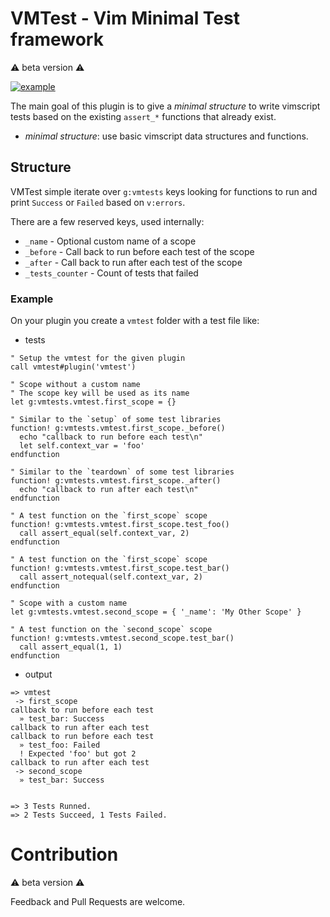 # VMTest - Vim Minimal Test framework

:warning: beta version :warning:

[![example](https://github.com/kassio/vmtest/workflows/example/badge.svg?branch=master)](https://github.com/kassio/vmtest/actions)

The main goal of this plugin is to give a _minimal structure_ to write vimscript
tests based on the existing `assert_*` functions that already exist.

* _minimal structure_: use basic vimscript data structures and functions.

## Structure

VMTest simple iterate over `g:vmtests` keys looking for functions to run and
print `Success` or `Failed` based on `v:errors`.

There are a few reserved keys, used internally:
* `_name` - Optional custom name of a scope
* `_before` - Call back to run before each test of the scope
* `_after` - Call back to run after each test of the scope
* `_tests_counter` - Count of tests that failed

### Example

On your plugin you create a `vmtest` folder with a test file like:

* tests

```viml
" Setup the vmtest for the given plugin
call vmtest#plugin('vmtest')

" Scope without a custom name
" The scope key will be used as its name
let g:vmtests.vmtest.first_scope = {}

" Similar to the `setup` of some test libraries
function! g:vmtests.vmtest.first_scope._before()
  echo "callback to run before each test\n"
  let self.context_var = 'foo'
endfunction

" Similar to the `teardown` of some test libraries
function! g:vmtests.vmtest.first_scope._after()
  echo "callback to run after each test\n"
endfunction

" A test function on the `first_scope` scope
function! g:vmtests.vmtest.first_scope.test_foo()
  call assert_equal(self.context_var, 2)
endfunction

" A test function on the `first_scope` scope
function! g:vmtests.vmtest.first_scope.test_bar()
  call assert_notequal(self.context_var, 2)
endfunction

" Scope with a custom name
let g:vmtests.vmtest.second_scope = { '_name': 'My Other Scope' }

" A test function on the `second_scope` scope
function! g:vmtests.vmtest.second_scope.test_bar()
  call assert_equal(1, 1)
endfunction
```

* output

```text
=> vmtest
 -> first_scope
callback to run before each test
  » test_bar: Success
callback to run after each test
callback to run before each test
  » test_foo: Failed
  ! Expected 'foo' but got 2
callback to run after each test
 -> second_scope
  » test_bar: Success


=> 3 Tests Runned.
=> 2 Tests Succeed, 1 Tests Failed.
```

# Contribution

:warning: beta version :warning:

Feedback and Pull Requests are welcome.
